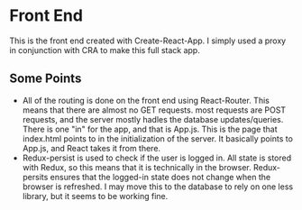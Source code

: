 # Front End
This is the front end created with Create-React-App.
I simply used a proxy in conjunction with CRA to make this full stack app.
## Some Points
* All of the routing is done on the front end using React-Router. This means that there are almost no GET requests.
  most requests are POST requests, and the server mostly hadles the database updates/queries. There is one "in" for the app,     and that is App.js. This is the page that index.html points to in the initialization of the server. It basically points to     App.js, and React takes it from there.
* Redux-persist is used to check if the user is logged in. All state is stored with Redux, so this means that it is technically   in the browser. Redux-persits ensures that the logged-in state does not change when the browser is refreshed.
  I may move this to the database to rely on one less library, but it seems to be working fine.

